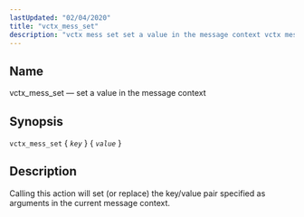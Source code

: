 ```yaml
---
lastUpdated: "02/04/2020"
title: "vctx_mess_set"
description: "vctx mess set set a value in the message context vctx mess set key value Calling this action will set or replace the key value pair specified as arguments in the current message context..."
---
```


<a name="sieve.ref.vctx_mess_set"></a> 
## Name

vctx_mess_set — set a value in the message context

## Synopsis

`vctx_mess_set` { *`key`* } { *`value`* }

<a name="idp31408496"></a> 
## Description

Calling this action will set (or replace) the key/value pair specified as arguments in the current message context.